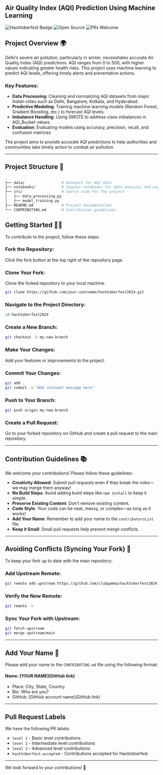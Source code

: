 ## Air Quality Index (AQI) Prediction Using Machine Learning

![Hacktoberfest Badge](https://img.shields.io/badge/Hacktoberfest-2024-blueviolet)
![Open Source](https://img.shields.io/badge/Open%20Source-Contributions%20Welcome-brightgreen)
![PRs Welcome](https://img.shields.io/badge/PRs-welcome-green)

## Project Overview 🌍

Delhi’s severe air pollution, particularly in winter, necessitates accurate Air Quality Index (AQI) predictions. AQI ranges from 0 to 500, with higher values indicating greater health risks. This project uses machine learning to predict AQI levels, offering timely alerts and preventative actions.

### Key Features:

- **Data Processing**: Cleaning and normalizing AQI datasets from major Indian cities such as Delhi, Bangalore, Kolkata, and Hyderabad.
- **Predictive Modeling**: Training machine learning models (Random Forest, Gradient Boosting, etc.) to forecast AQI levels.
- **Imbalance Handling**: Using SMOTE to address class imbalances in AQI_Bucket values.
- **Evaluation**: Evaluating models using accuracy, precision, recall, and confusion matrices.

The project aims to provide accurate AQI predictions to help authorities and communities take timely action to combat air pollution.

---

## Project Structure 📁

```bash
.
├── data/                 # Datasets for AQI data
├── notebooks/            # Jupyter notebooks for data analysis and experimentation
├── src/                  # Source code for the project
│   ├── data_processing.py
│   ├── model_training.py
├── README.md             # Project documentation
└── CONTRIBUTING.md       # Contribution guidelines
```


## Getting Started 🤗🚀

To contribute to the project, follow these steps:

### Fork the Repository:

Click the fork button at the top right of the repository page.

### Clone Your Fork:

Clone the forked repository to your local machine.

```bash
git clone https://github.com/your-username/hacktoberfest2024.git
```

### Navigate to the Project Directory:

```bash
cd hacktoberfest2024
```

### Create a New Branch:

```bash
git checkout -b my-new-branch
```

### Make Your Changes:

Add your features or improvements to the project.

### Commit Your Changes:

```bash
git add .
git commit -m "Add relevant message here"
```

### Push to Your Branch:

```bash
git push origin my-new-branch
```

### Create a Pull Request:

Go to your forked repository on GitHub and create a pull request to the main repository.

---

## Contribution Guidelines 📚

We welcome your contributions! Please follow these guidelines:

- **Creativity Allowed**: Submit pull requests even if they break the rules—we may merge them anyway!
- **No Build Steps**: Avoid adding build steps like `npm install` to keep it simple.
- **Preserve Existing Content**: Don’t remove existing content.
- **Code Style**: Your code can be neat, messy, or complex—as long as it works!
- **Add Your Name**: Remember to add your name to the `contributorsList` file.
- **Keep it Small**: Small pull requests help prevent merge conflicts.

---

## Avoiding Conflicts (Syncing Your Fork) 🔄

To keep your fork up to date with the main repository:

### Add Upstream Remote:

```bash
git remote add upstream https://github.com/clubgamma/hacktoberfest2024.git
```

### Verify the New Remote:

```bash
git remote -v
```

### Sync Your Fork with Upstream:

```bash
git fetch upstream
git merge upstream/main
```

---

## Add Your Name 🌟

Please add your name to the `CONTRIBUTING.md` file using the following format:

#### Name: [YOUR NAME](GitHub link)
- Place: City, State, Country
- Bio: Who are you?
- GitHub: [GitHub account name](GitHub link)

---

## Pull Request Labels

We have the following PR labels:

- `level 1` - Basic level contributions
- `level 2` - Intermediate level contributions
- `level 3` - Advanced level contributions
- `hacktoberfest-accepted` - Contributions accepted for Hacktoberfest

---


We look forward to your contributions! 🎉


